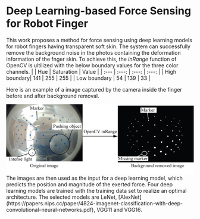 # Deep Learning-based Force Sensing for Robot Finger
This work proposes a method for force sensing using deep learning models for robot fingers having transparent soft skin. The system can successfully remove the background noise in the photos containing the deformation information of the fnger skin. To achieve this, the *inRange* function of OpenCV is ultilized with the below boundary values for the three color channels.
|              | Hue            | Saturation    | Value         |
| :---         |     :---:      |         :---: |         :---: |
| High boundary| 141            | 255           | 255           |
| Low boundary | 54             | 139           | 33            |


Here is an example of a image captured by the camera inside the finger before and after background removal.


<img src='img/sample_data.jpg'/>
The images are then used as the input for a deep learning model, which predicts the position and magnitude of the exerted force. Four deep learning models are trained with the training data set to realize an optimal architecture. The selected models are LeNet, [AlexNet](https://papers.nips.cc/paper/4824-imagenet-classification-with-deep-convolutional-neural-networks.pdf), VGG11 and VGG16.
